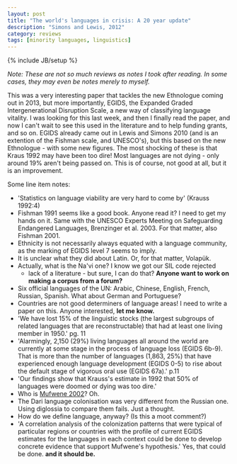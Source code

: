 ```yaml
---
layout: post
title: "The world's languages in crisis: A 20 year update"
description: "Simons and Lewis, 2012"
category: reviews
tags: [minority languages, linguistics]
---
```

{% include JB/setup %}

_Note: These are not so much reviews as notes I took after reading. In
some cases, they may even be notes merely to myself._

This was a very interesting paper that tackles the new Ethnologue coming
out in 2013, but more importantly, EGIDS, the Expanded Graded
Intergenerational Disruption Scale, a new way of classifying language
vitality. I was looking for this last week, and then I finally read the
paper, and now I can't wait to see this used in the literature and to
help funding grants, and so on. EGIDS already came out in Lewis and
Simons 2010 (and is an extention of the Fishman scale, and UNESCO's), but this based on the new Ethnologue - with some new figures. The most shocking of these is that Kraus 1992 may have been too dire! Most languages are not dying - only around 19% aren't being passed on. This is of course, not good at all, but it is an improvement. 

Some line item notes:  
 * 'Statistics on language viability are very hard to come by' (Krauss
   1992:4)
 * Fishman 1991 seems like a good book. Anyone read it? I need to get my
   hands on it. Same with the UNESCO Experts Meeting on Safeguarding
Endangered Languages, Brenzinger et al. 2003. For that matter, also
Fishman 2001.
 * Ethnicity is not necessarily always equated with a language
   community, as the marking of EGIDS level 7 seems to imply.
 * It is unclear what they did about Latin. Or, for that matter,
   Volapük.
 * Actually, what is the Na'vi one? I know we got our SIL code rejected
   - lack of a literature - but sure, I can do that? __Anyone want to work on making a corpus from a forum?__
 * Six official languages of the UN: Arabic, Chinese, English, French,
   Russian, Spanish. What about German and Portuguese? 
 * Countries are not good determiners of language areas! I need to write
   a paper on this. Anyone interested, __let me know.__ 
 * 'We have lost 15% of the linguistic stocks (the largest subgroups of
   related languages that are reconstructable) that had at least one
living member in 1950.' pg. 11
 * 'Alarmingly, 2,150 (29%) living languages all around the world are
   currently at some stage in the process of language loss (EGIDS 6b-9).
That is more than the number of languages (1,863, 25%) that have
experienced enough language development (EGIDS 0-5) to rise about the
default stage of vigorous oral use (EGIDS 67a).' p.11
 * 'Our findings show that Krauss's estimate in 1992 that 50% of
   languages were doomed or dying was too dire.'
 * Who is [Mufwene 2002](http://www.google.com/url?sa=t&rct=j&q=&esrc=s&source=web&cd=1&ved=0CE0QFjAA&url=http%3A%2F%2Fhumanities.uchicago.edu%2Ffaculty%2Fmufwene%2Fvl4n2COLONIZATION-GLOBALIZATION.pdf&ei=ymLzT8WbNIbSsgb24NS7BQ&usg=AFQjCNG4RfMQQscKTYw_XWQ8ZqUePLK9Hw)? Oh. 
 * The Dari language colonisation was very different from the Russian
   one. Using diglossia to compare them fails. Just a thought.
 * How do we define language, anyway? (Is this a moot comment?)
 * 'A correlation analysis of the colonization patterns that were
   typical of particular regions or countries with the profile of
current EGIDS estimates for the languages in each context could be done
to develop concrete evidence that support Mufwene's hypothesis.' Yes,
that could be done. __and it should be.__
